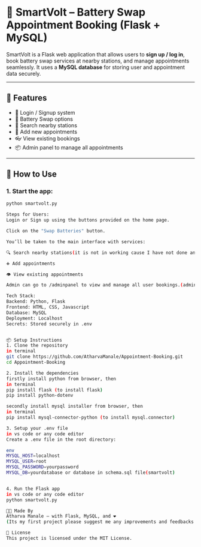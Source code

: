 # 🔋 SmartVolt – Battery Swap Appointment Booking (Flask + MySQL)

SmartVolt is a Flask web application that allows users to **sign up / log in**, book battery swap services at nearby stations, and manage appointments seamlessly. It uses a **MySQL database** for storing user and appointment data securely.

---

## 🚀 Features

- 👤 Login / Signup system
- 🔄 Battery Swap options
- 📍 Search nearby stations
- 📅 Add new appointments
- 👓 View existing bookings
- 📦 Admin panel to manage all appointments

---

## 🧠 How to Use

### 1. Start the app:

```bash
python smartvolt.py

Steps for Users:
Login or Sign up using the buttons provided on the home page.

Click on the "Swap Batteries" button.

You’ll be taken to the main interface with services:

🔍 Search nearby stations(it is not in working cause I have not done any work on it but in future I will make it runable)

➕ Add appointments

👁️ View existing appointments

Admin can go to /adminpanel to view and manage all user bookings.(admin panel username = Atharva and pass = 1234 or else you can add your own by inserting it into alogin table in smartvolt database )

Tech Stack:
Backend: Python, Flask
Frontend: HTML, CSS, Javascript
Database: MySQL
Deployment: Localhost
Secrets: Stored securely in .env


📦 Setup Instructions
1. Clone the repository
in terminal 
git clone https://github.com/AtharvaManale/Appointment-Booking.git
cd Appointment-Booking

2. Install the dependencies
firstly install python from browser, then
in terminal 
pip install flask (to install flask)
pip install python-dotenv

secondly install mysql installer from browser, then
in terminal
pip install mysql-connector-python (to install mysql.connector)

3. Setup your .env file
in vs code or any code editor
Create a .env file in the root directory:

env
MYSQL_HOST=localhost
MYSQL_USER=root
MYSQL_PASSWORD=yourpassword
MYSQL_DB=yourdatabase or database in schema.sql file(smartvolt)


4. Run the Flask app
in vs code or any code editor
python smartvolt.py

👨‍💻 Made By
Atharva Manale – with Flask, MySQL, and ❤️
(Its my first project please suggest me any improvements and feedbacks so I can make my next project effectively and smoothly)

📄 License
This project is licensed under the MIT License.